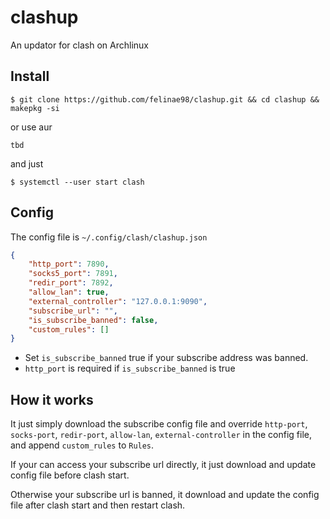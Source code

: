 # clashup

An updator for clash on Archlinux

## Install 
`$ git clone https://github.com/felinae98/clashup.git && cd clashup && makepkg -si`

or use aur

`tbd`

and just

`$ systemctl --user start clash`

## Config
The config file is `~/.config/clash/clashup.json`
```json
{
    "http_port": 7890,
    "socks5_port": 7891,
    "redir_port": 7892, 
    "allow_lan": true,
    "external_controller": "127.0.0.1:9090",
    "subscribe_url": "",
    "is_subscribe_banned": false, 
    "custom_rules": []
}
```
* Set `is_subscribe_banned` true if your subscribe address was banned.
* `http_port` is required if `is_subscribe_banned` is true
## How it works
It just simply download the subscribe config file and override `http-port`, `socks-port`, `redir-port`, `allow-lan`, `external-controller` in the config file, and append `custom_rules` to `Rules`.

If your can access your subscribe url directly, it just download and update config file before clash start.

Otherwise your subscribe url is banned, it download and update the config file after clash start and then restart clash.